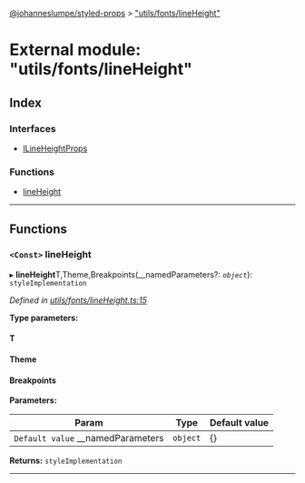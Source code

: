 [@johanneslumpe/styled-props](../README.md) > ["utils/fonts/lineHeight"](../modules/_utils_fonts_lineheight_.md)

# External module: "utils/fonts/lineHeight"

## Index

### Interfaces

* [ILineHeightProps](../interfaces/_utils_fonts_lineheight_.ilineheightprops.md)

### Functions

* [lineHeight](_utils_fonts_lineheight_.md#lineheight)

---

## Functions

<a id="lineheight"></a>

### `<Const>` lineHeight

▸ **lineHeight**T,Theme,Breakpoints(__namedParameters?: *`object`*): `styleImplementation`

*Defined in [utils/fonts/lineHeight.ts:15](https://github.com/johanneslumpe/styled-props/blob/3abf398/src/utils/fonts/lineHeight.ts#L15)*

**Type parameters:**

#### T 
#### Theme 
#### Breakpoints 
**Parameters:**

| Param | Type | Default value |
| ------ | ------ | ------ |
| `Default value` __namedParameters | `object` |  {} |

**Returns:** `styleImplementation`

___

